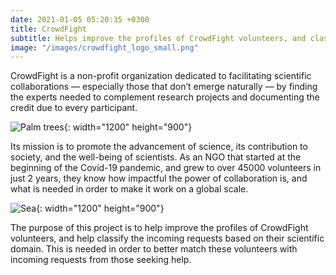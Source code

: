 ```yaml
---
date: 2021-01-05 05:20:35 +0300
title: CrowdFight
subtitle: Helps improve the profiles of CrowdFight volunteers, and classify the incoming requests based on their scientific domain.
image: "/images/crowdfight_logo_small.png"
---
```


CrowdFight is a non-profit organization dedicated to facilitating scientific collaborations — especially those that don’t emerge naturally — by finding the experts needed to complement research projects and documenting the credit due to every participant.

![Palm trees](/images/image-example-3.jpg){: width="1200" height="900"}

Its mission is to promote the advancement of science, its contribution to society, and the well-being of scientists. As an NGO that started at the beginning of the Covid-19 pandemic, and grew to over 45000 volunteers in just 2 years, they know how impactful the power of collaboration is, and what is needed in order to make it work on a global scale. 

![Sea](/images/image-example-4.jpg){: width="1200" height="900"}

The purpose of this project is to help improve the profiles of CrowdFight volunteers, and help classify the incoming requests based on their scientific domain. This is needed in order to better match these volunteers with incoming requests from those seeking help.
